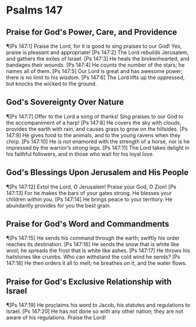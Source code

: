 # Psalms 147

## Praise for God's Power, Care, and Providence
¶[Ps 147:1] Praise the Lord, for it is good to sing praises to our God! Yes, praise is pleasant and appropriate!
[Ps 147:2] The Lord rebuilds Jerusalem, and gathers the exiles of Israel.
[Ps 147:3] He heals the brokenhearted, and bandages their wounds.
[Ps 147:4] He counts the number of the stars; he names all of them.
[Ps 147:5] Our Lord is great and has awesome power; there is no limit to his wisdom.
[Ps 147:6] The Lord lifts up the oppressed, but knocks the wicked to the ground.

## God's Sovereignty Over Nature
¶[Ps 147:7] Offer to the Lord a song of thanks! Sing praises to our God to the accompaniment of a harp!
[Ps 147:8] He covers the sky with clouds, provides the earth with rain, and causes grass to grow on the hillsides.
[Ps 147:9] He gives food to the animals, and to the young ravens when they chirp.
[Ps 147:10] He is not enamored with the strength of a horse, nor is he impressed by the warrior’s strong legs.
[Ps 147:11] The Lord takes delight in his faithful followers, and in those who wait for his loyal love.

## God's Blessings Upon Jerusalem and His People
¶[Ps 147:12] Extol the Lord, O Jerusalem! Praise your God, O Zion!
[Ps 147:13] For he makes the bars of your gates strong. He blesses your children within you.
[Ps 147:14] He brings peace to your territory. He abundantly provides for you the best grain.

## Praise for God's Word and Commandments
¶[Ps 147:15] He sends his command through the earth; swiftly his order reaches its destination.
[Ps 147:16] He sends the snow that is white like wool; he spreads the frost that is white like ashes.
[Ps 147:17] He throws his hailstones like crumbs. Who can withstand the cold wind he sends?
[Ps 147:18] He then orders it all to melt; he breathes on it, and the water flows.

## Praise for God's Exclusive Relationship with Israel
¶[Ps 147:19] He proclaims his word to Jacob, his statutes and regulations to Israel.
[Ps 147:20] He has not done so with any other nation; they are not aware of his regulations. Praise the Lord!
